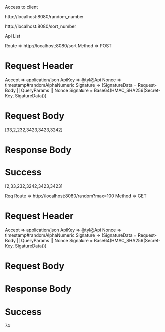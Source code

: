 Access to client

http://localhost:8080/random_number


http://localhost:8080/sort_number

Api List

Route => http://localhost:8080/sort
Method => POST

Request Header
===============
Accept => application/json
ApiKey => @tyl@Api
Nonce => timestamp#randomAlphaNumeric
Signature => (SignatureData = Request-Body || QueryParams || Nonce
              Signature = Base64(HMAC_SHA256(Secret-Key, SigatureData)))
              

Request Body
===========
[33,2,232,3423,3423,3242]

Response Body
=============
Success
=======
[2,33,232,3242,3423,3423]



Req
Route => http://localhost:8080/random?max=100
Method => GET

Request Header
===============
Accept => application/json
ApiKey => @tyl@Api
Nonce => timestamp#randomAlphaNumeric
Signature => (SignatureData = Request-Body || QueryParams || Nonce
              Signature = Base64(HMAC_SHA256(Secret-Key, SigatureData)))
              
Request Body
===========



Response Body
=============
Success
=======
74

